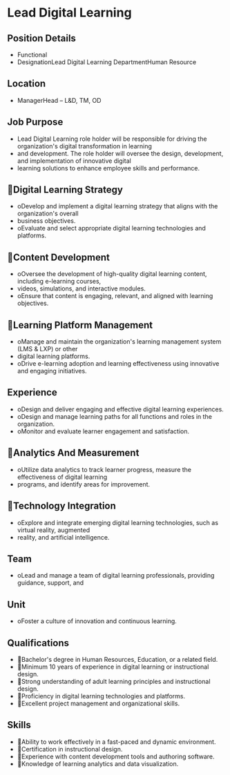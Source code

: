 # Lead Digital Learning 

## Position Details

* Functional
* DesignationLead Digital Learning DepartmentHuman Resource

## Location

* ManagerHead – L&D, TM, OD

## Job Purpose

* Lead Digital Learning role holder will be responsible for driving the organization's digital transformation in learning
* and development. The role holder will oversee the design, development, and implementation of innovative digital
* learning solutions to enhance employee skills and performance.

## Digital Learning Strategy

* oDevelop and implement a digital learning strategy that aligns with the organization's overall
* business objectives.
* oEvaluate and select appropriate digital learning technologies and platforms.

## Content Development

* oOversee the development of high-quality digital learning content, including e-learning courses,
* videos, simulations, and interactive modules.
* oEnsure that content is engaging, relevant, and aligned with learning objectives.

## Learning Platform Management

* oManage and maintain the organization's learning management system (LMS & LXP) or other
* digital learning platforms.
* oDrive e-learning adoption and learning effectiveness using innovative and engaging initiatives.

## Experience

* oDesign and deliver engaging and effective digital learning experiences.
* oDesign and manage learning paths for all functions and roles in the organization.
* oMonitor and evaluate learner engagement and satisfaction.

## Analytics And Measurement

* oUtilize data analytics to track learner progress, measure the effectiveness of digital learning
* programs, and identify areas for improvement.

## Technology Integration

* oExplore and integrate emerging digital learning technologies, such as virtual reality, augmented
* reality, and artificial intelligence.

## Team

* oLead and manage a team of digital learning professionals, providing guidance, support, and

## Unit

* oFoster a culture of innovation and continuous learning.

## Qualifications

* Bachelor's degree in Human Resources, Education, or a related field.
* Minimum 10 years of experience in digital learning or instructional design.
* Strong understanding of adult learning principles and instructional design.
* Proficiency in digital learning technologies and platforms.
* Excellent project management and organizational skills.

## Skills

* Ability to work effectively in a fast-paced and dynamic environment.
* Certification in instructional design.
* Experience with content development tools and authoring software.
* Knowledge of learning analytics and data visualization.
